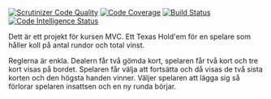 [![Scrutinizer Code Quality](https://scrutinizer-ci.com/g/tomas-zw/mvc_report/badges/quality-score.png?b=main)](https://scrutinizer-ci.com/g/tomas-zw/mvc_report/?branch=main)
[![Code Coverage](https://scrutinizer-ci.com/g/tomas-zw/mvc_report/badges/coverage.png?b=main)](https://scrutinizer-ci.com/g/tomas-zw/mvc_report/?branch=main)
[![Build Status](https://scrutinizer-ci.com/g/tomas-zw/mvc_report/badges/build.png?b=main)](https://scrutinizer-ci.com/g/tomas-zw/mvc_report/build-status/main)
[![Code Intelligence Status](https://scrutinizer-ci.com/g/tomas-zw/mvc_report/badges/code-intelligence.svg?b=main)](https://scrutinizer-ci.com/code-intelligence)

Dett är ett projekt för kursen MVC. Ett Texas Hold'em för en spelare som håller 
koll på antal rundor och total vinst.

Reglerna är enkla. Dealern får två gömda kort, spelaren får två kort och tre 
kort visas på bordet. Spelaren får välja att fortsätta och då visas de två sista 
korten och den högsta handen vinner. Väljer spelaren att lägga sig så förlorar 
spelaren insattsen och en ny runda börjar.
